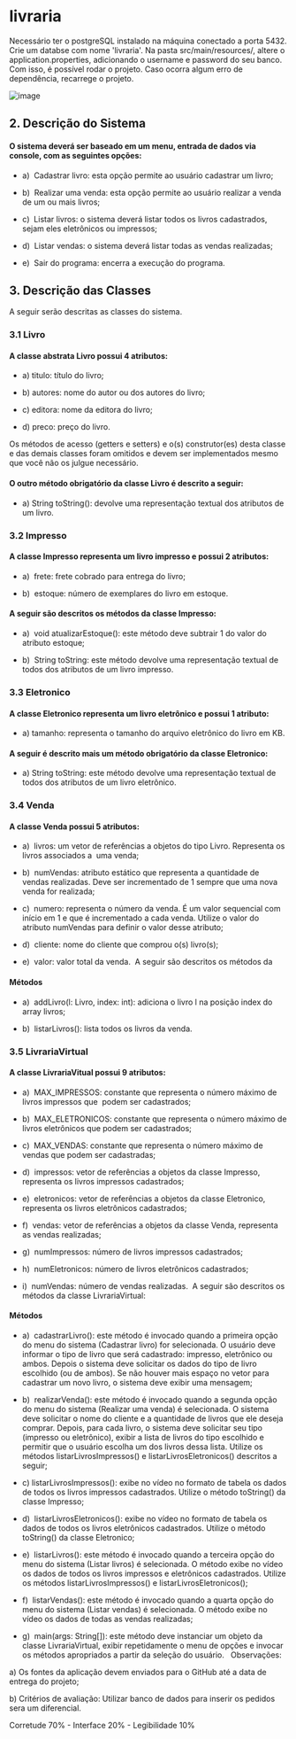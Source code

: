 # livraria

Necessário ter o postgreSQL instalado na máquina conectado a porta 5432. Crie um databse com nome 'livraria'. Na pasta src/main/resources/, altere o application.properties, adicionando o username e password do seu banco. Com isso, é possível rodar o projeto. 
Caso ocorra algum erro de dependência, recarrege o projeto.

![image](https://github.com/solutis-squad8/livraria/assets/71406140/bdd544b2-31ac-4e2f-9f47-51c47e6f65a1)


## 2. Descrição do Sistema
#### O sistema deverá ser baseado em um menu, entrada de dados via console, com as seguintes opções:

- a)  Cadastrar livro: esta opção permite ao usuário cadastrar um livro;  

- b)  Realizar uma venda: esta opção permite ao usuário realizar a venda de
um ou mais livros;  

- c)  Listar livros: o sistema deverá listar todos os livros cadastrados, sejam
eles eletrônicos ou impressos;  

- d)  Listar vendas: o sistema deverá listar todas as vendas realizadas;  

- e)  Sair do programa: encerra a execução do programa.  
## 3. Descrição das Classes
A seguir serão descritas as classes do sistema.
### 3.1 Livro
#### A classe abstrata Livro possui 4 atributos:

- a) titulo: título do livro; 


- b) autores: nome do autor ou dos autores do livro;


- c) editora: nome da editora do livro;


- d) preco: preço do livro.


Os métodos de acesso (getters e setters) e o(s) construtor(es) desta
classe e das demais classes foram omitidos e devem ser implementados
mesmo que você não os julgue necessário.
#### O outro método obrigatório da classe Livro é descrito a seguir:


- a) String toString(): devolve uma representação textual dos atributos de um
livro.
### 3.2 Impresso
#### A classe Impresso representa um livro impresso e possui 2 atributos:

- a)  frete: frete cobrado para entrega do livro;  

- b)  estoque: número de exemplares do livro em estoque.  
#### A seguir são descritos os métodos da classe Impresso:  

- a)  void atualizarEstoque(): este método deve subtrair 1 do valor do
atributo estoque;  

- b)  String toString: este método devolve uma representação textual de
todos dos atributos de um livro impresso.  
### 3.3 Eletronico
#### A classe Eletronico representa um livro eletrônico e possui 1 atributo:

- a) tamanho: representa o tamanho do arquivo eletrônico do livro em KB.

#### A seguir é descrito mais um método obrigatório da classe Eletronico: 

- a) String toString: este método devolve uma representação textual de todos
dos atributos de um livro eletrônico.
### 3.4 Venda
#### A classe Venda possui 5 atributos:

- a)  livros: um vetor de referências a objetos do tipo Livro. Representa os
livros associados a  uma venda;  

- b)  numVendas: atributo estático que representa a quantidade de vendas
realizadas. Deve ser incrementado de 1 sempre que uma nova venda
for realizada;  

- c)  numero: representa o número da venda. É um valor sequencial com
início em 1 e que é incrementado a cada venda. Utilize o valor do
atributo numVendas para definir o valor desse atributo;  

- d)  cliente: nome do cliente que comprou o(s) livro(s);  

- e)  valor: valor total da venda.  A seguir são descritos os métodos da
#### Métodos

- a)  addLivro(l: Livro, index: int): adiciona o livro l na posição index do
array livros;  

- b)  listarLivros(): lista todos os livros da venda.  
### 3.5 LivrariaVirtual
#### A classe LivrariaVitual possui 9 atributos:

- a)  MAX_IMPRESSOS: constante que representa o número máximo
de livros impressos que  podem ser cadastrados;  

- b)  MAX_ELETRONICOS: constante que representa o número
máximo de livros eletrônicos que podem ser cadastrados;  


- c)  MAX_VENDAS: constante que representa o número máximo de
vendas que podem ser cadastradas;  

- d)  impressos: vetor de referências a objetos da classe Impresso,
representa os livros impressos cadastrados;  

- e)  eletronicos: vetor de referências a objetos da classe Eletronico,
representa os livros eletrônicos cadastrados;  

- f)  vendas: vetor de referências a objetos da classe Venda, representa
as vendas realizadas;  

- g)  numImpressos: número de livros impressos cadastrados;  

- h)  numEletronicos: número de livros eletrônicos cadastrados;  

- i)  numVendas: número de vendas realizadas.  A seguir são
descritos os métodos da classe LivrariaVirtual:  

#### Métodos

- a)  cadastrarLivro(): este método é invocado quando a primeira opção
do menu do sistema (Cadastrar livro) for selecionada. O usuário deve
informar o tipo de livro que será cadastrado: impresso, eletrônico ou
ambos. Depois o sistema deve solicitar os dados do tipo de livro
escolhido (ou de ambos). Se não houver mais espaço no vetor para
cadastrar um novo livro, o sistema deve exibir uma mensagem;  

- b)  realizarVenda(): este método é invocado quando a segunda opção
do menu do sistema (Realizar uma venda) é selecionada. O sistema
deve solicitar o nome do cliente e a quantidade de livros que ele
deseja comprar. Depois, para cada livro, o sistema deve solicitar seu
tipo (impresso ou eletrônico), exibir a lista de livros do tipo escolhido e
permitir que o usuário escolha um dos livros dessa lista. Utilize os
métodos listarLivrosImpressos() e listarLivrosEletronicos()
descritos a seguir;  

- c) listarLivrosImpressos(): exibe no vídeo no formato de tabela os
dados de todos os livros impressos cadastrados. Utilize o método
toString() da classe Impresso;

- d)  listarLivrosEletronicos(): exibe no vídeo no formato de tabela os
dados de todos os livros eletrônicos cadastrados. Utilize o método
toString() da classe Eletronico;  

- e)  listarLivros(): este método é invocado quando a terceira opção do
menu do sistema (Listar livros) é selecionada. O método exibe no
vídeo os dados de todos os livros impressos e eletrônicos
cadastrados. Utilize os métodos listarLivrosImpressos() e
listarLivrosEletronicos();  

- f)  listarVendas(): este método é invocado quando a quarta opção do
menu do sistema (Listar vendas) é selecionada. O método exibe no
vídeo os dados de todas as vendas realizadas;  

- g)  main(args: String[]): este método deve instanciar um objeto da
classe LivrariaVirtual, exibir repetidamente o menu de opções e
invocar os métodos apropriados a partir da seleção do usuário.  
Observações:


a) Os fontes da aplicação devem enviados para o GitHub até a data de
entrega do projeto;


b) Critérios de avaliação: Utilizar banco de dados para inserir os pedidos sera
um diferencial.

Corretude 70% -
Interface 20% -
Legibilidade 10%
